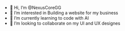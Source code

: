 - 👋 Hi, I’m @NexusCoreGG
- 👀 I’m interested in Building a website for my business
- 🌱 I’m currently learning to code with AI
- 💞️ I’m looking to collaborate on my UI and UX designes

<!---
NexusCoreGG/NexusCoreGG is a ✨ special ✨ repository because its `README.md` (this file) appears on your GitHub profile.
You can click the Preview link to take a look at your changes.
--->
